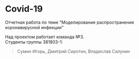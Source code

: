 # Covid-19
Отчетная работа по теме "Моделирование распространения коронавирусной инфекции"

Над проектом работает команда №3.  
Студенты группы 381803-1:  
> Сумин Игорь, Дмитрий Сиротин, Владислав Салунин
